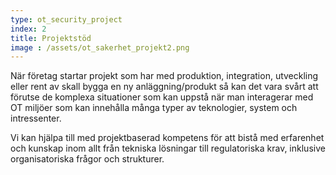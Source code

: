 ```yaml
---
type: ot_security_project
index: 2
title: Projektstöd
image : /assets/ot_sakerhet_projekt2.png
---
```


När företag startar projekt som har med produktion, integration, utveckling eller rent av skall bygga en ny anläggning/produkt så kan det vara svårt att förutse de komplexa situationer som kan uppstå när man interagerar med OT miljöer som kan innehålla många typer av teknologier, system och intressenter.

Vi kan hjälpa till med projektbaserad kompetens för att bistå med erfarenhet och kunskap inom allt från tekniska lösningar till regulatoriska krav, inklusive organisatoriska frågor och strukturer.